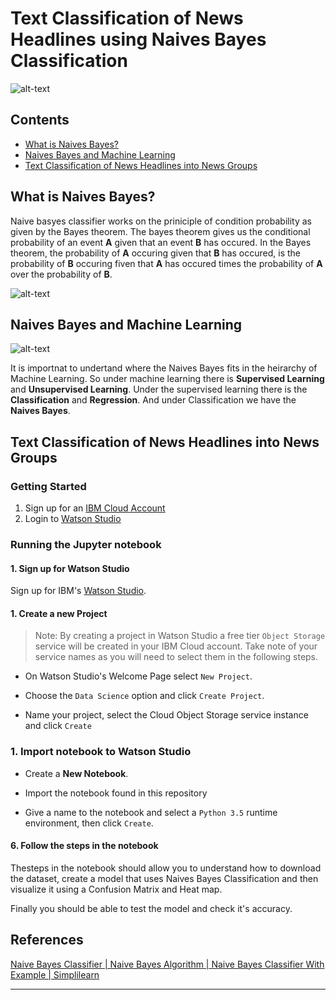 # Text Classification of News Headlines using Naives Bayes Classification

![alt-text](https://cdn-images-1.medium.com/max/800/1*HgXA9v1EsqlrRDaC_iORhQ.png "Test Alt Text")

## Contents
+ [What is Naives Bayes?](https://github.com/bedangSen/Text-Classification-of-News-Headlines-using-Naives-Bayes-Classification/blob/master/README.md#what-is-naives-bayes)
+ [Naives Bayes and Machine Learning](https://github.com/bedangSen/Text-Classification-of-News-Headlines-using-Naives-Bayes-Classification/blob/master/README.md#naives-bayes-and-machine-learning)
+ [Text Classification of News Headlines into News Groups](https://github.com/bedangSen/Text-Classification-of-News-Headlines-using-Naives-Bayes-Classification/blob/master/README.md#text-classification-of-news-headlines-into-news-groups)

## What is Naives Bayes?

Naive basyes classifier works on the priniciple of condition probability as given by the Bayes theorem. The bayes theorem gives us the conditional probability of an event **A** given that an event **B** has occured. In the Bayes theorem, the probability of **A** occuring given that **B** has occured, is the probability of **B** occuring fiven that **A** has occured times the probability of **A** over the probability of **B**. 

![alt-text](https://cdn-images-1.medium.com/max/800/1*LB-G6WBuswEfpg20FMighA.png)

## Naives Bayes and Machine Learning

![alt-text](https://github.com/bedangSen/Text-Classification-of-News-Headlines-using-Naives-Bayes-Classification/blob/master/Naives%20Bayes%20in%20Machine%20Learning.png)

It is importnat to undertand where the Naives Bayes fits in the heirarchy of Machine Learning. So under machine learning there is **Supervised Learning** and **Unsupervised Learning**. Under the supervised learning there is the **Classification** and **Regression**. And under Classification we have the **Naives Bayes**. 

## Text Classification of News Headlines into News Groups

### Getting Started 

1. Sign up for an [IBM Cloud Account](https://console.bluemix.net/registration/)
1. Login to [Watson Studio](https://www.ibm.com/cloud/watson-studio)

### Running the Jupyter notebook

#### 1. Sign up for Watson Studio

Sign up for IBM's [Watson Studio](https://dataplatform.ibm.com/).

#### 1. Create a new Project

> Note: By creating a project in Watson Studio a free tier `Object Storage` service will be created in your IBM Cloud account. Take note of your service names as you will need to select them in the following steps.

* On Watson Studio's Welcome Page select `New Project`.

* Choose the `Data Science` option and click `Create Project`.

* Name your project, select the Cloud Object Storage service instance and click `Create`

### 1. Import notebook to Watson Studio

* Create a **New Notebook**.

* Import the notebook found in this repository

* Give a name to the notebook and select a `Python 3.5` runtime environment, then click `Create`.

#### 6. Follow the steps in the notebook

Thesteps in the notebook should allow you to understand how to download the dataset, create a model that uses Naives Bayes Classification and then visualize it using a Confusion Matrix and Heat map. 

Finally you should be able to test the model and check it's accuracy.

## References 

[Naive Bayes Classifier | Naive Bayes Algorithm | Naive Bayes Classifier With Example | Simplilearn](https://www.youtube.com/watch?v=l3dZ6ZNFjo0)

***
